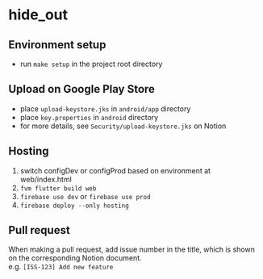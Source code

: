 # hide_out

## Environment setup
- run `make setup` in the project root directory

## Upload on Google Play Store
- place `upload-keystore.jks` in `android/app` directory
- place `key.properties` in `android` directory  
- for more details, see `Security/upload-keystore.jks` on Notion

## Hosting
1. switch configDev or configProd based on environment at web/index.html
2. `fvm flutter build web`
3. `firebase use dev` or `firebase use prod`
4. `firebase deploy --only hosting`

## Pull request
When making a pull request, add issue number in the title, which is shown on the corresponding Notion document.  
e.g. `[ISS-123] Add new feature`